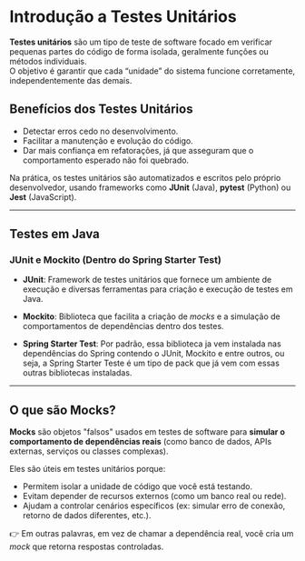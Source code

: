 # Introdução a Testes Unitários

**Testes unitários** são um tipo de teste de software focado em verificar pequenas partes do código de forma isolada, geralmente funções ou métodos individuais.  
O objetivo é garantir que cada “unidade” do sistema funcione corretamente, independentemente das demais.  

## Benefícios dos Testes Unitários
- Detectar erros cedo no desenvolvimento.  
- Facilitar a manutenção e evolução do código.  
- Dar mais confiança em refatorações, já que asseguram que o comportamento esperado não foi quebrado.  

Na prática, os testes unitários são automatizados e escritos pelo próprio desenvolvedor, usando frameworks como **JUnit** (Java), **pytest** (Python) ou **Jest** (JavaScript).

---

## Testes em Java

### JUnit e Mockito (Dentro do Spring Starter Test)
- **JUnit**: Framework de testes unitários que fornece um ambiente de execução e diversas ferramentas para criação e execução de testes em Java.  
- **Mockito**: Biblioteca que facilita a criação de *mocks* e a simulação de comportamentos de dependências dentro dos testes.

- **Spring Starter Test**: Por padrão, essa biblioteca ja vem instalada nas dependências do Spring contendo o JUnit, Mockito e entre outros, ou seja, a Spring Starter Teste é um tipo de pack que já vem com essas outras bibliotecas instaladas.

---

## O que são Mocks?

**Mocks** são objetos "falsos" usados em testes de software para **simular o comportamento de dependências reais** (como banco de dados, APIs externas, serviços ou classes complexas).  

Eles são úteis em testes unitários porque:
- Permitem isolar a unidade de código que você está testando.  
- Evitam depender de recursos externos (como um banco real ou rede).  
- Ajudam a controlar cenários específicos (ex: simular erro de conexão, retorno de dados diferentes, etc.).  

👉 Em outras palavras, em vez de chamar a dependência real, você cria um *mock* que retorna respostas controladas.
